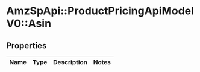 # AmzSpApi::ProductPricingApiModelV0::Asin

## Properties
Name | Type | Description | Notes
------------ | ------------- | ------------- | -------------

